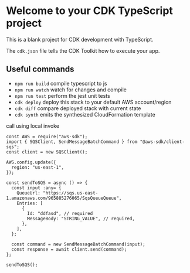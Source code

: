 # Welcome to your CDK TypeScript project

This is a blank project for CDK development with TypeScript.

The `cdk.json` file tells the CDK Toolkit how to execute your app.

## Useful commands

* `npm run build`   compile typescript to js
* `npm run watch`   watch for changes and compile
* `npm run test`    perform the jest unit tests
* `cdk deploy`      deploy this stack to your default AWS account/region
* `cdk diff`        compare deployed stack with current state
* `cdk synth`       emits the synthesized CloudFormation template


call using local invoke
```
const AWS = require("aws-sdk");
import { SQSClient, SendMessageBatchCommand } from "@aws-sdk/client-sqs";
const client = new SQSClient();

AWS.config.update({
  region: "us-east-1",
});

const sendToSQS = async () => {
  const input :any= {
    QueueUrl: "https://sqs.us-east-1.amazonaws.com/965885276065/SqsQueueQueue",
    Entries: [
      {
        Id: "ddfasd", // required
        MessageBody: "STRING_VALUE", // required,
      },
    ],
  };
  
  const command = new SendMessageBatchCommand(input);
  const response = await client.send(command);
};

sendToSQS();
```